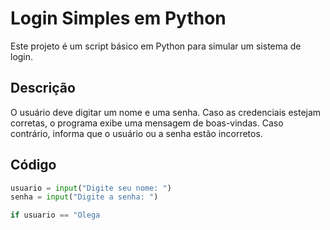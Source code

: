 # Login Simples em Python

Este projeto é um script básico em Python para simular um sistema de login.

## Descrição

O usuário deve digitar um nome e uma senha. Caso as credenciais estejam corretas, o programa exibe uma mensagem de boas-vindas. Caso contrário, informa que o usuário ou a senha estão incorretos.

## Código

```python
usuario = input("Digite seu nome: ")
senha = input("Digite a senha: ")

if usuario == "Olega
